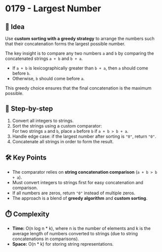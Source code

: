 # 0179 - Largest Number

## 🧠 Idea

Use **custom sorting with a greedy strategy** to arrange the numbers such that their concatenation forms the largest possible number.

The key insight is to compare any two numbers `a` and `b` by comparing the concatenated strings `a + b` and `b + a`.

- If `a + b` is lexicographically greater than `b + a`, then `a` should come before `b`.
- Otherwise, `b` should come before `a`.

This greedy choice ensures that the final concatenation is the maximum possible.

## 🔁 Step-by-step

1. Convert all integers to strings.
2. Sort the strings using a custom comparator:  
   For two strings `a` and `b`, place `a` before `b` if `a + b > b + a`.
3. Handle edge case: if the largest number after sorting is `"0"`, return `"0"`.
4. Concatenate all strings in order to form the result.

## 🛠️ Key Points

- The comparator relies on **string concatenation comparison** (`a + b > b + a`).
- Must convert integers to strings first for easy concatenation and comparison.
- If all numbers are zeros, return `"0"` instead of multiple zeros.
- The approach is a blend of **greedy algorithm** and **custom sorting**.

## ⏱️ Complexity

- **Time:** O(n log n * k), where n is the number of elements and k is the average length of numbers converted to strings (due to string concatenations in comparisons).
- **Space:** O(n * k) for storing string representations.
